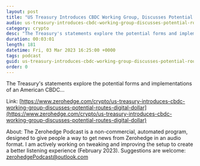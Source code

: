 ```yaml
---
layout: post
title: "US Treasury Introduces CBDC Working Group, Discusses Potential Routes For Digital Dollar"
audio: us-treasury-introduces-cbdc-working-group-discusses-potential-routes-digital-dollar-0
category: crypto
desc: "The Treasury's statements explore the potential forms and implementations of an American CBDC..."
duration: 00:03:01
length: 181
datetime: Fri, 03 Mar 2023 16:25:00 +0000
tags: podcast
guid: us-treasury-introduces-cbdc-working-group-discusses-potential-routes-digital-dollar-0
order: 0
---
```

The Treasury's statements explore the potential forms and implementations of an American CBDC...

Link: [https://www.zerohedge.com/crypto/us-treasury-introduces-cbdc-working-group-discusses-potential-routes-digital-dollar](https://www.zerohedge.com/crypto/us-treasury-introduces-cbdc-working-group-discusses-potential-routes-digital-dollar)

About: The Zerohedge Podcast is a non-commercial, automated program, designed to give people a way to get news from Zerohedge in an audio format.  I am actively working on tweaking and improving the setup to create a better listening experience (February 2023).  Suggestions are welcome: [zerohedgePodcast@outlook.com](mailto:zerohedgePodcast@outlook.com)